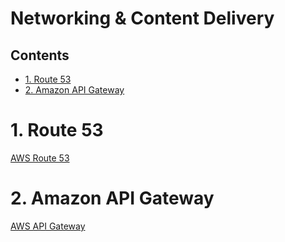 # Networking & Content Delivery<!-- omit in toc -->

## Contents <!-- omit in toc -->

- [1. Route 53](#1-route-53)
- [2. Amazon API Gateway](#2-amazon-api-gateway)

# 1. Route 53

[AWS Route 53](AWS%20Route%2053.md)

# 2. Amazon API Gateway

[AWS API Gateway](/AWS%20API%20Gateway.md)